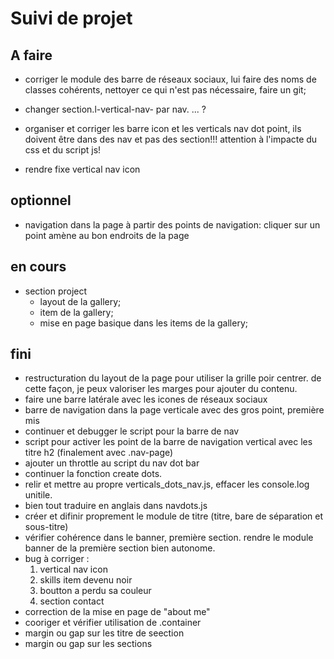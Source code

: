 # Suivi de projet

## A faire
* corriger le module des barre de réseaux sociaux, lui faire des noms de classes cohérents, nettoyer ce qui n'est pas nécessaire, faire un git;
* changer section.l-vertical-nav- par nav. ... ?
* organiser et corriger les barre icon et les verticals nav dot point, ils doivent être dans des nav et pas des section!!! attention à l'impacte du css et du script js!


* rendre fixe vertical nav icon



## optionnel
* navigation dans la page à partir des points de navigation: cliquer sur un point amène au bon endroits de la page


## en cours
* section project
    * layout de la gallery;
    * item de la gallery;
    * mise en page basique dans les items de la gallery;



## fini

* restructuration du layout de la page pour utiliser la grille poir centrer. de cette façon, je peux valoriser les marges pour ajouter du contenu.
* faire une barre latérale avec les icones de réseaux sociaux
* barre de navigation dans la page verticale avec des gros point, première mis
* continuer et debugger le script pour la barre de nav
* script pour activer les point de la barre de navigation vertical avec les titre h2 (finalement avec .nav-page)    
* ajouter un throttle au script du nav dot bar
* continuer la fonction create dots.
* relir et mettre au propre verticals_dots_nav.js, effacer les console.log unitile.
* bien tout traduire en anglais dans navdots.js
* créer et difinir proprement le module de titre (titre, bare de séparation et sous-titre)
* vérifier cohérence dans le banner, première section. rendre le module banner de la première section bien autonome.
* bug à corriger : 
    1. vertical nav icon
    2. skills item devenu noir
    3. boutton a perdu sa couleur
    4. section contact
* correction de la mise en page de "about me"
* cooriger et vérifier utilisation de .container
* margin ou gap sur les titre de seection
* margin ou gap sur les sections


